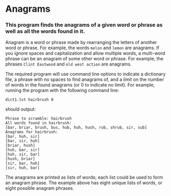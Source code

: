 # Anagrams
### This program finds the anagrams of a given word or phrase as well as all the words found in it.

Anagram is a word or phrase made by rearranging the letters of another word or phrase. For
example, the words `melon` and `lemon` are anagrams. If you ignore spaces and capitalization
and allow multiple words, a multi-word phrase can be an anagram of some other word or
phrase. For example, the phrases `Clint Eastwood` and `old west action` are anagrams.

The required program will use command line options to indicate a dictionary file, a phrase with
no spaces to find anagrams of, and a limit on the number of words in the found anagrams (or 0
to indicate no limit). For example, running the program with the following command line:

    dict1.txt hairbrush 0

should output:

    Phrase to scramble: hairbrush
    All words found in hairbrush:
    [bar, briar, brush, bus, hub, huh, hush, rub, shrub, sir, sub]
    Anagrams for hairbrush:
    [bar, huh, sir]
    [bar, sir, huh]
    [briar, hush]
    [huh, bar, sir]
    [huh, sir, bar]
    [hush, briar]
    [sir, bar, huh]
    [sir, huh, bar]
  
The anagrams are printed as lists of words; each list could be used to form an anagram phrase.
The example above has eight unique lists of words, or eight possible anagram phrases.
